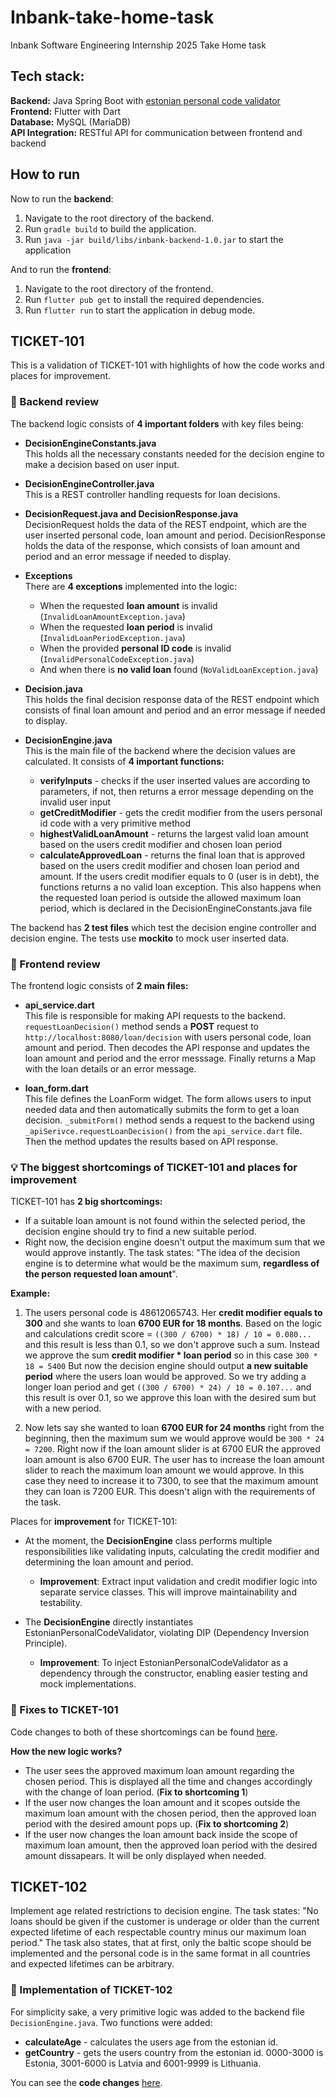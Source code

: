 # Inbank-take-home-task
Inbank Software Engineering Internship 2025 Take Home task

## Tech stack: ##
**Backend:** Java Spring Boot with [estonian personal code validator](https://github.com/vladislavgoltjajev/java-personal-code)
<br>
**Frontend:** Flutter with Dart
<br>
**Database:** MySQL (MariaDB)
<br>
**API Integration:** RESTful API for communication between frontend and backend

## How to run ##
Now to run the **backend**:
1. Navigate to the root directory of the backend.
2. Run `gradle build` to build the application.
3. Run `java -jar build/libs/inbank-backend-1.0.jar` to start the application

And to run the **frontend**:
1. Navigate to the root directory of the frontend.
2. Run `flutter pub get` to install the required dependencies.
3. Run `flutter run` to start the application in debug mode.

## TICKET-101 ##

This is a validation of TICKET-101 with highlights of how the code works and places for improvement.

### 📜 Backend review ###
The backend logic consists of **4 important folders** with key files being:

- **DecisionEngineConstants.java**
<br>This holds all the necessary constants needed for the decision engine to make a decision based on user input.

- **DecisionEngineController.java**
<br>This is a REST controller handling requests for loan decisions.

- **DecisionRequest.java and DecisionResponse.java**
<br>DecisionRequest holds the data of the REST endpoint, which are the user inserted personal code, loan amount and period. DecisionResponse holds the data of the response, which consists of loan amount and period and an error message if needed to display.

- **Exceptions**
<br>There are **4 exceptions** implemented into the logic:
  - When the requested **loan amount** is invalid (`InvalidLoanAmountException.java`)
  - When the requested **loan period** is invalid (`InvalidLoanPeriodException.java`)
  - When the provided **personal ID code** is invalid (`InvalidPersonalCodeException.java`)
  - And when there is **no valid loan** found (`NoValidLoanException.java`)

- **Decision.java**
<br>This holds the final decision response data of the REST endpoint which consists of final loan amount and period and an error message if needed to display.

- **DecisionEngine.java**
<br>This is the main file of the backend where the decision values are calculated. It consists of **4 important functions:**
  - **verifyInputs** - checks if the user inserted values are according to parameters, if not, then returns a error message depending on the invalid user input
  - **getCreditModifier** - gets the credit modifier from the users personal id code with a very primitive method
  - **highestValidLoanAmount** - returns the largest valid loan amount based on the users credit modifier and chosen loan period
  - **calculateApprovedLoan** - returns the final loan that is approved based on the users credit modifier and chosen loan period and amount. If the users credit modifier equals to 0 (user is in debt), the functions returns a no valid loan exception. This also happens when the requested loan period is outside the allowed maximum loan period, which is declared in the DecisionEngineConstants.java file
  
The backend has **2 test files** which test the decision engine controller and decision engine. The tests use **mockito** to mock user inserted data.

### 📜 Frontend review ###
The frontend logic consists of **2 main files:**

- **api_service.dart**
<br>This file is responsible for making API requests to the backend. `requestLoanDecision()` method sends a **POST** request to `http://localhost:8080/loan/decision` with users personal code, loan amount and period. Then decodes the API response and updates the loan amount and period and the error messsage. Finally returns a Map with the loan details or an error message.

- **loan_form.dart**
<br>This file defines the LoanForm widget. The form allows users to input needed data and then automatically submits the form to get a loan decision. `_submitForm()` method sends a request to the backend using `_apiSerivce.requestLoanDecision()` from the `api_service.dart` file. Then the method updates the results based on API response.

### 💡 The biggest shortcomings of TICKET-101 and places for improvement ###
TICKET-101 has **2 big shortcomings:**

- If a suitable loan amount is not found within the selected period, the decision engine should try to find a new suitable period.
- Right now, the decision engine doesn't output the maximum sum that we would approve instantly. The task states: "The idea of the decision engine is to determine what would be the maximum sum, **regardless of the person requested loan amount**".

**Example:**

1. The users personal code is 48612065743. Her **credit modifier equals to 300** and she wants to loan **6700 EUR for 18 months**. Based on the logic and calculations credit score = `((300 / 6700) * 18) / 10 = 0.080...` and this result is less than 0.1, so we don't approve such a sum. Instead we approve the sum **credit modifier * loan period** so in this case `300 * 18 = 5400` But now the decision engine should output **a new suitable period** where the users loan would be approved. So we try adding a longer loan period and get `((300 / 6700) * 24) / 10 = 0.107...` and this result is over 0.1, so we approve this loan with the desired sum but with a new period.

2. Now lets say she wanted to loan **6700 EUR for 24 months** right from the beginning, then the maximum sum we would approve would be `300 * 24 = 7200`. Right now if the loan amount slider is at 6700 EUR the approved loan amount is also 6700 EUR. The user has to increase the loan amount slider to reach the maximum loan amount we would approve. In this case they need to increase it to 7300, to see that the maximum amount they can loan is 7200 EUR. This doesn't align with the requirements of the task.

Places for **improvement** for TICKET-101:

- At the moment, the **DecisionEngine** class performs multiple responsibilities like validating inputs, calculating the credit modifier and determining the loan amount and period.
  
  - **Improvement**: Extract input validation and credit modifier logic into separate service classes. This will improve maintainability and testability.
- The **DecisionEngine** directly instantiates EstonianPersonalCodeValidator, violating DIP (Dependency Inversion Principle).
  - **Improvement**: To inject EstonianPersonalCodeValidator as a dependency through the constructor, enabling easier testing and mock implementations.

### 🔧 Fixes to TICKET-101 ###
Code changes to both of these shortcomings can be found [here](https://github.com/tonispold/Inbank-take-home-task/commit/640c9b6825ab0b501c376f99478c734e70365dc6).

**How the new logic works?**

- The user sees the approved maximum loan amount regarding the chosen period. This is displayed all the time and changes accordingly with the change of loan period. (**Fix to shortcoming 1**)
- If the user now changes the loan amount and it scopes outside the maximum loan amount with the chosen period, then the approved loan period with the desired amount pops up. (**Fix to shortcoming 2**)
- If the user now changes the loan amount back inside the scope of maximum loan amount, then the approved loan period with the desired amount dissapears. It will be only displayed when needed.


## TICKET-102 ##

Implement age related restrictions to decision engine. The task states: "No loans should be given if the customer is underage or older than the current expected lifetime of each respectable country minus our maximum loan period." The task also states, that at first, only the baltic scope should be implemented and the personal code is in the same format in all countries and expected lifetimes can be arbitrary.

### 🔧 Implementation of TICKET-102 ###

For simplicity sake, a very primitive logic was added to the backend file `DecisionEngine.java`. Two functions were added:

- **calculateAge** - calculates the users age from the estonian id.
- **getCountry** - gets the users country from the estonian id. 0000-3000 is Estonia, 3001-6000 is Latvia and 6001-9999 is Lithuania.

You can see the **code changes** [here]().
